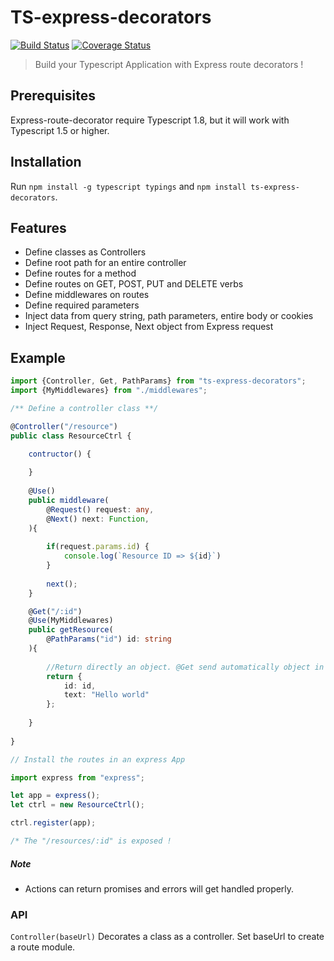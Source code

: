 # TS-express-decorators

[![Build Status](https://travis-ci.org/Romakita/ts-express-decorators.svg?branch=master)](https://travis-ci.org/Romakita/ts-express-decorators)
[![Coverage Status](https://coveralls.io/repos/github/Romakita/ts-express-decorators/badge.svg?branch=master)](https://coveralls.io/github/Romakita/ts-express-decorators?branch=master)


> Build your Typescript Application with Express route decorators !

## Prerequisites

Express-route-decorator require Typescript 1.8, but it will work with Typescript 1.5 or higher.

## Installation

Run `npm install -g typescript typings` and `npm install ts-express-decorators`.

## Features

* Define classes as Controllers
* Define root path for an entire controller
* Define routes for a method
* Define routes on GET, POST, PUT and DELETE verbs
* Define middlewares on routes
* Define required parameters
* Inject data from query string, path parameters, entire body or cookies
* Inject Request, Response, Next object from Express request

## Example

```typescript
import {Controller, Get, PathParams} from "ts-express-decorators";
import {MyMiddlewares} from "./middlewares";

/** Define a controller class **/

@Controller("/resource")
public class ResourceCtrl {

    contructor() {
    
    }
    
    @Use()
    public middleware(
        @Request() request: any,
        @Next() next: Function,
    ){
    
        if(request.params.id) {
            console.log(`Resource ID => ${id}`)
        }
        
        next(); 
    }

    @Get("/:id")
    @Use(MyMiddlewares)
    public getResource(
        @PathParams("id") id: string
    ){
           
        //Return directly an object. @Get send automatically object in JSON
        return {
            id: id,
            text: "Hello world"
        };
        
    }
    
}

// Install the routes in an express App

import express from "express";

let app = express();
let ctrl = new ResourceCtrl();

ctrl.register(app);

/* The "/resources/:id" is exposed !

```

##### Note

* Actions can return promises and errors will get handled properly.

### API

`Controller(baseUrl)`
Decorates a class as a controller. Set baseUrl to create a route module.

